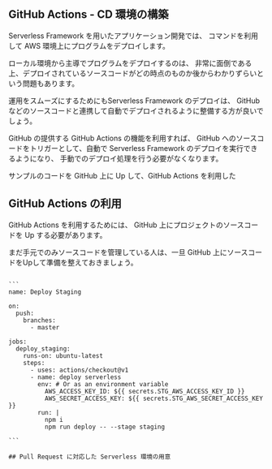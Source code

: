 ## GitHub Actions - CD 環境の構築

Serverless Framework を用いたアプリケーション開発では、
コマンドを利用して AWS 環境上にプログラムをデプロイします。

ローカル環境から主導でプログラムをデプロイするのは、
非常に面倒である上、デプロイされているソースコードがどの時点のものか後からわかりずらいという問題もあります。

運用をスムーズにするためにもServerless Framework のデプロイは、
GitHub などのソースコードと連携して自動でデプロイされるように整備する方が良いでしょう。

GitHub の提供する GitHub Actions の機能を利用すれば、
GitHub へのソースコードをトリガーとして、自動で Serverless Framework のデプロイを実行できるようになり、
手動でのデプロイ処理を行う必要がなくなります。

サンプルのコードを GitHub 上に Up して、GitHub Actions を利用した

## GitHub Actions の利用

GitHub Actions を利用するためには、 GitHub 上にプロジェクトのソースコードを Up する必要があります。

まだ手元でのみソースコードを管理している人は、一旦 GitHub 上にソースコードをUpして準備を整えておきましょう。



````

```
name: Deploy Staging

on:
  push:
    branches:
      - master
      
jobs:
  deploy_staging:
    runs-on: ubuntu-latest
    steps:
      - uses: actions/checkout@v1
      - name: deploy serverless
        env: # Or as an environment variable
          AWS_ACCESS_KEY_ID: ${{ secrets.STG_AWS_ACCESS_KEY_ID }}
          AWS_SECRET_ACCESS_KEY: ${{ secrets.STG_AWS_SECRET_ACCESS_KEY }}
        run: |
          npm i
          npm run deploy -- --stage staging

```

## Pull Request に対応した Serverless 環境の用意

